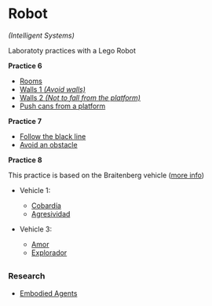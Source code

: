 # Robot
*(Intelligent Systems)*

Laboratoty practices with a Lego Robot 

**Practice 6**

* [Rooms](https://youtu.be/Rb0OAr2inbQ)
* [Walls 1 *(Avoid walls)*](https://youtu.be/zzk0m_AuZug)
* [Walls 2 *(Not to fall from the platform)*](https://youtu.be/8Y1WQHl4lfw)
* [Push cans from a platform](https://youtu.be/nFP8VsG_Rqg)

**Practice 7**

* [Follow the black line](https://youtu.be/bLhXKdP8LN4)
* [Avoid an obstacle](https://youtu.be/KInFr1WWSk4)

**Practice 8** 

This practice is based on the Braitenberg vehicle ([more info](https://en.wikipedia.org/wiki/Braitenberg_vehicle))

* Vehicle 1:							
	* [Cobardía](https://youtu.be/yKn-FA9Lo0k)			
	* [Agresividad](https://youtu.be/E7aklLO_LRw)		

	
* Vehicle 3:
	* [Amor](https://youtu.be/Nr7a9y3tLZs)
	* [Explorador](https://youtu.be/K_Arwlk9cnk)


##

 ### Research
 
 * [Embodied Agents](https://drive.google.com/file/d/1epQg0ytqwwRqbPwLxDKdTQ6CHbzJPm6m/view?usp=sharing)
